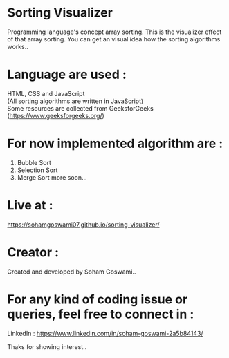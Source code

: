 # Sorting Visualizer
Programming language's concept array sorting. This is the visualizer effect of that array sorting. You can get an visual idea how the sorting algorithms works..

# Language are used :
HTML, CSS and JavaScript      
(All sorting algorithms are written in JavaScript)      
Some resources are collected from GeeksforGeeks (https://www.geeksforgeeks.org/)

# For now implemented algorithm are :
  1. Bubble Sort
  2. Selection Sort
  3. Merge Sort
  more soon...
  
# Live at :
https://sohamgoswami07.github.io/sorting-visualizer/

# Creator :
Created and developed by Soham Goswami..

# For any kind of coding issue or queries, feel free to connect in :
LinkedIn : https://www.linkedin.com/in/soham-goswami-2a5b84143/

Thaks for showing interest..
